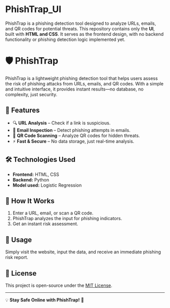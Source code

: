# PhishTrap_UI
PhishTrap is a phishing detection tool designed to analyze URLs, emails, and QR codes for potential threats. This repository contains only the **UI**, built with **HTML and CSS**. It serves as the frontend design, with no backend functionality or phishing detection logic implemented yet.  

# 🛡️ PhishTrap  

PhishTrap is a lightweight phishing detection tool that helps users assess the risk of phishing attacks from URLs, emails, and QR codes. With a simple and intuitive interface, it provides instant results—no database, no complexity, just security.  

## 🚀 Features  
- 🔍 **URL Analysis** – Check if a link is suspicious.  
- 📧 **Email Inspection** – Detect phishing attempts in emails.  
- 📸 **QR Code Scanning** – Analyze QR codes for hidden threats.  
- ⚡ **Fast & Secure** – No data storage, just real-time analysis.  

## 🛠️ Technologies Used  
- **Frontend:** HTML, CSS 
- **Backend:** Python   
- **Model used:** Logistic Regression

## 🎯 How It Works  
1. Enter a URL, email, or scan a QR code.  
2. PhishTrap analyzes the input for phishing indicators.  
3. Get an instant risk assessment.  

## 📌 Usage  
Simply visit the website, input the data, and receive an immediate phishing risk report.  

## 📜 License  
This project is open-source under the [MIT License](LICENSE).  

---

💡 **Stay Safe Online with PhishTrap!** 🚀  
